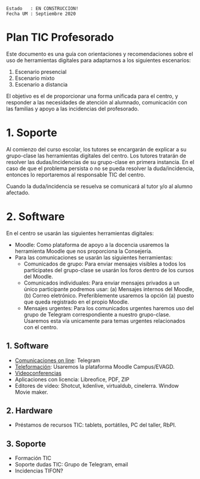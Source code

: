 
```
Estado   : EN CONSTRUCCION!
Fecha UM : Septiembre 2020
```

# Plan TIC Profesorado

Este documento es una guía con orientaciones y recomendaciones sobre el uso de
herramientas digitales para adaptarnos a los siguientes escenarios:
1. Escenario presencial
2. Escenario mixto
3. Escenario a distancia

El objetivo es el de proporcionar una forma unificada para el centro, y responder
a las necesidades de atención al alumnado, comunicación con las familias y apoyo
a las incidencias del profesorado.

# 1. Soporte

Al comienzo del curso escolar, los tutores se encargarán de explicar a su grupo-clase
las herramientas digitales del centro. Los tutores tratarán de resolver las dudas/incidencias
de su grupo-clase en primera instancia. En el caso de que el problema persista o no
se pueda resolver la duda/incidencia, entonces lo reportaremos al responsable TIC
del centro.

Cuando la duda/incidencia se resuelva se comunicará al tutor y/o al alumno afectado.

# 2. Software

En el centro se usarán las siguientes herramientas digitales:
* Moodle: Como plataforma de apoyo a la docencia usaremos la herramienta Moodle
que nos proporciona la Consejería.
* Para las comunicaciones se usarán las siguientes herramientas:
    * Comunicados de grupo: Para enviar mensajes visibles a todos los participates
    del grupo-clase se usarán los foros dentro de los cursos del Moodle.
    * Comunicados individuales: Para enviar mensajes privados a un único participante
    podremos usar: (a) Mensajes internos del Moodle, (b) Correo eletrónico. Preferiblemente
    usaremos la opción (a) puesto que queda registrado en el propio Moodle.
    * Mensajes urgentes: Para los comunicados urgentes haremos uso del grupo de Telegram
    correspondiente a nuestro grupo-clase. Usaremos esta vía unicamente para temas
    urgentes relacionados con el centro.


## 1. Software

* [Comunicaciones on line](telegram.md): Telegram
* [Teleformación](moodle.md): Usaremos la plataforma Moodle Campus/EVAGD.
* [Videoconferencias](videoconferencias.md)
* Aplicaciones con licencia: Libreofice, PDF, ZIP
* Editores de vídeo: Shotcut, kdenlive, virtualdub, cinelerra. Window Movie maker.

## 2. Hardware

* Préstamos de recursos TIC: tablets, portátiles, PC del taller, RbPI.

## 3. Soporte

* Formación TIC
* Soporte dudas TIC: Grupo de Telegram, email
* Incidencias TIFON?
